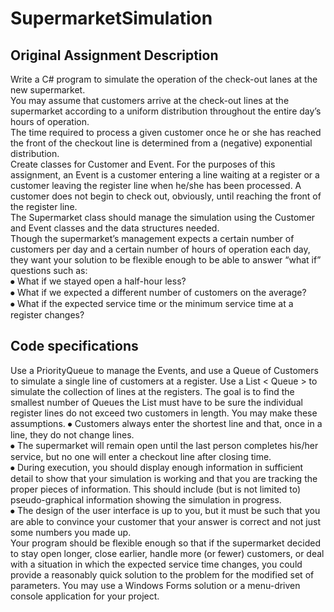 # SupermarketSimulation

## Original Assignment Description

Write a C# program to simulate the operation of the check-out lanes at the new supermarket.  
You may assume that customers arrive at the check-out lines at the supermarket according to a uniform distribution throughout the entire day’s hours of operation.  
The time required to process a given customer once he or she has reached the front of the checkout line is determined from a (negative) exponential distribution.  
Create classes for Customer and Event.  For the purposes of this assignment, an Event is a customer entering a line waiting at a register or a customer leaving the register line when he/she has been processed.  A customer does not begin to check out, obviously, until reaching the front of the register line.  
The Supermarket class should manage the simulation using the Customer and Event classes and the data structures needed.  
Though the supermarket’s management expects a certain number of customers per day and a certain number of hours of operation each day, they want your solution to be flexible enough to be able to answer “what if” questions such as: <br/>
⦁	What if we stayed open a half-hour less? <br/>
⦁	What if we expected a different number of customers on the average? <br/>
⦁	What if the expected service time or the minimum service time at a register changes? <br/>

## Code specifications

Use a PriorityQueue to manage the Events, and use a Queue of Customers to simulate a single line of customers at a register.  Use a List < Queue <Customer> > to simulate the collection of lines at the registers.  The goal is to find the smallest number of Queues the List must have to be sure the individual register lines do not exceed two customers in length.  You may make these assumptions.
⦁	Customers always enter the shortest line and that, once in a line, they do not change lines.  <br/>
⦁	The supermarket will remain open until the last person completes his/her service, but no one will enter a checkout line after closing time.  <br/>
⦁	During execution, you should display enough information in sufficient detail to show that your simulation is working and that you are tracking the proper pieces of information.  This should include (but is not limited to) pseudo-graphical information showing the simulation in progress.  <br/>
⦁	The design of the user interface is up to you, but it must be such that you are able to convince your customer that your answer is correct and not just some numbers you made up. <br/>
Your program should be flexible enough so that if the supermarket decided to stay open longer, close earlier, handle more (or fewer) customers, or deal with a situation in which the expected service time changes, you could provide a reasonably quick solution to the problem for the modified set of parameters.  You may use a Windows Forms solution or a menu-driven console application for your project.

